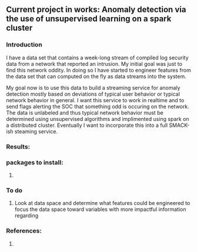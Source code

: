 ## Current project in works: Anomaly detection via the use of unsupervised learning on a spark cluster

### Introduction
I have a data set that contains a week-long stream of compiled log security data from a network that reported an intrusion.  My initial goal was just to find this network oddity.  In doing so I have started to engineer features from the data set that can computed on the fly as data streams into the system.  

My goal now is to use this data to build a streaming service for anomaly detection mostly based on deviations of typical user behavior or typical network behavior in general.  I want this service to work in realtime and to send flags alerting the SOC that something odd is occuring on the network.  The data is unlabeled and thus typical network behavior must be determined using unsupervised algorithms and implimented using spark on a distributed cluster.  Eventually I want to incorporate this into a full SMACK-ish steaming service.



### Results:  


### packages to install:  
1. 

### To do  
1. Look at data space and determine what features could be engineered to focus the data space toward variables with more impactful information regarding 

### References:  
1. 
